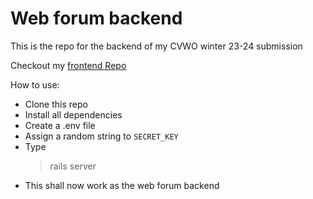 # Web forum backend

This is the repo for the backend of my CVWO winter 23-24 submission

Checkout my [frontend Repo](https://github.com/ThienDuc3112/CVWO_23-24_Frontend)

How to use: 

- Clone this repo
- Install all dependencies
- Create a .env file
- Assign a random string to `SECRET_KEY`
- Type 
  > rails server
- This shall now work as the web forum backend 
